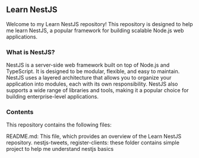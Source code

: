 ## Learn NestJS
Welcome to my Learn NestJS repository! This repository is designed to help me learn NestJS, a popular framework for building scalable Node.js web applications.

### What is NestJS?
NestJS is a server-side web framework built on top of Node.js and TypeScript. It is designed to be modular, flexible, and easy to maintain. NestJS uses a layered architecture that allows you to organize your application into modules, each with its own responsibility. NestJS also supports a wide range of libraries and tools, making it a popular choice for building enterprise-level applications.

### Contents
This repository contains the following files:

README.md: This file, which provides an overview of the Learn NestJS repository.
nestjs-tweets, register-clients: these folder contains simple project to help me understand nestjs basics

